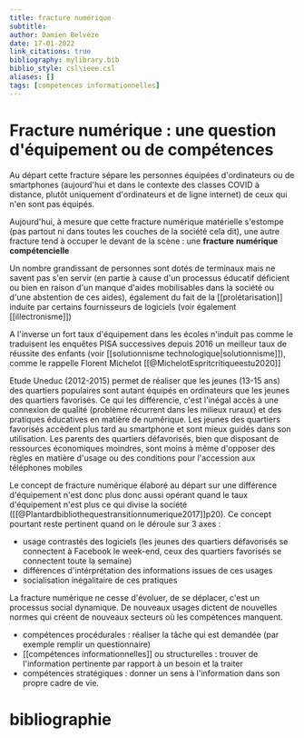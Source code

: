 ```yaml
---
title: fracture numérique
subtitle:
author: Damien Belvèze
date: 17-01-2022
link_citations: true
bibliography: mylibrary.bib
biblio_style: csl\ieee.csl
aliases: []
tags: [compétences informationnelles]
---
```


# Fracture numérique : une question d'équipement ou de compétences

Au départ cette fracture sépare les personnes équipées d'ordinateurs ou de smartphones (aujourd'hui et dans le contexte des classes COVID à distance, plutôt uniquement d'ordinateurs et de ligne internet) de ceux qui n'en sont pas équipés. 

Aujourd'hui, à mesure que cette fracture numérique matérielle s'estompe (pas partout ni dans toutes les couches de la société cela dit), une autre fracture tend à occuper le devant de la scène : une **fracture numérique compétencielle**

Un nombre grandissant de personnes sont dotés de terminaux mais ne savent pas s'en servir (en partie à cause d'un processus éducatif déficient ou bien en raison d'un manque d'aides mobilisables dans la société ou d'une abstention de ces aides), également du fait de la [[prolétarisation]] induite par certains fournisseurs de logiciels (voir également [[illectronisme]])

A l'inverse un fort taux d'équipement dans les écoles n'induit pas comme le traduisent les enquêtes PISA successives depuis 2016 un meilleur taux de réussite des enfants (voir [[solutionnisme technologique|solutionnisme]]), comme le rappelle Florent Michelot [[@MichelotEspritcritiqueestu2020]]

Etude Uneduc (2012-2015) permet de réaliser que les jeunes (13-15 ans) des quartiers populaires sont autant équipés en ordinateurs que les jeunes des quartiers favorisés. Ce qui les différencie, c'est l'inégal accès à une connexion de qualité (problème récurrent dans les milieux ruraux) et des pratiques éducatives en matière de numérique. Les jeunes des quartiers favorisés accèdent plus tard au smartphone et sont mieux guidés dans son utilisation. Les parents des quartiers défavorisés, bien que disposant de ressources économiques moindres, sont moins à même d'opposer des règles en matière d'usage ou des conditions pour l'accession aux téléphones mobiles

Le concept de fracture numérique élaboré au départ sur une différence d'équipement n'est donc plus donc aussi opérant quand le taux d'équipement n'est plus ce qui divise la société ([[@Plantardbibliothequestransitionnumerique2017]]p20). 
Ce concept pourtant reste pertinent quand on le déroule sur 3 axes : 
- usage contrastés des logiciels (les jeunes des quartiers défavorisés se connectent à Facebook le week-end, ceux des quartiers favorisés se connectent toute la semaine)
- différences d'intérprétation des informations issues de ces usages
- socialisation inégalitaire de ces pratiques

La fracture numérique ne cesse d'évoluer, de se déplacer, c'est un processus social dynamique. De nouveaux usages dictent de nouvelles normes qui créent de nouveaux secteurs où les compétences manquent. 

- compétences procédurales : réaliser la tâche qui est demandée (par exemple remplir un questionnaire)
- [[compétences informationnelles]] ou structurelles : trouver de l'information pertinente par rapport à un besoin et la traiter
- compétences stratégiques : donner un sens à l'information dans son propre cadre de vie. 



# bibliographie

